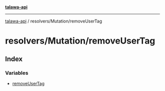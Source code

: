 [**talawa-api**](../../../README.md)

***

[talawa-api](../../../modules.md) / resolvers/Mutation/removeUserTag

# resolvers/Mutation/removeUserTag

## Index

### Variables

- [removeUserTag](variables/removeUserTag.md)
